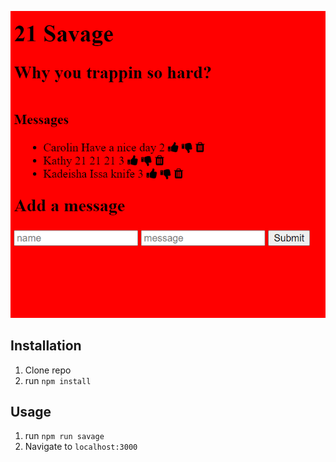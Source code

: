 ![Mariah Carey](screenshot.png)

## Installation

1. Clone repo
2. run `npm install`

## Usage

1. run `npm run savage`
2. Navigate to `localhost:3000`
